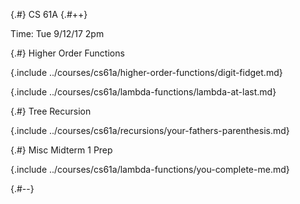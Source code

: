 
{.#} CS 61A
{.#++} 

Time: Tue 9/12/17 2pm

{.#} Higher Order Functions

{.include ../courses/cs61a/higher-order-functions/digit-fidget.md}

{.include ../courses/cs61a/lambda-functions/lambda-at-last.md}

{.#} Tree Recursion

{.include ../courses/cs61a/recursions/your-fathers-parenthesis.md}

{.#} Misc Midterm 1 Prep

{.include ../courses/cs61a/lambda-functions/you-complete-me.md}

{.#--}
